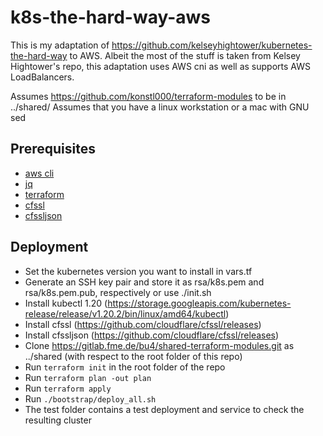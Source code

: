 # k8s-the-hard-way-aws

This is my adaptation of https://github.com/kelseyhightower/kubernetes-the-hard-way to AWS. 
Albeit the most of the stuff is taken from Kelsey Hightower's repo, this adaptation uses AWS cni as well as supports AWS LoadBalancers.

Assumes https://github.com/konstl000/terraform-modules to be in ../shared/
Assumes that you have a linux workstation or a mac with GNU sed

## Prerequisites
 - [aws cli](https://aws.amazon.com/cli/?nc1=h_ls)
 - [jq](https://stedolan.github.io/jq/download/)
 - [terraform](https://www.terraform.io/downloads.html)
 - [cfssl](https://github.com/cloudflare/cfssl/releases)
 - [cfssljson](https://github.com/cloudflare/cfssl/releases)
## Deployment
 - Set the kubernetes version you want to install in vars.tf
 - Generate an SSH key pair and store it as rsa/k8s.pem and rsa/k8s.pem.pub, respectively or use ./init.sh
 - Install kubectl 1.20 (https://storage.googleapis.com/kubernetes-release/release/v1.20.2/bin/linux/amd64/kubectl)
 - Install cfssl (https://github.com/cloudflare/cfssl/releases)
 - Install cfssljson (https://github.com/cloudflare/cfssl/releases)
 - Clone https://gitlab.fme.de/bu4/shared-terraform-modules.git as ../shared (with respect to the root folder of this repo)
 - Run ```terraform init``` in the root folder of the repo
 - Run ```terraform plan -out plan```
 - Run ```terraform apply```
 - Run ```./bootstrap/deploy_all.sh```
 - The test folder contains a test deployment and service to check the resulting cluster
